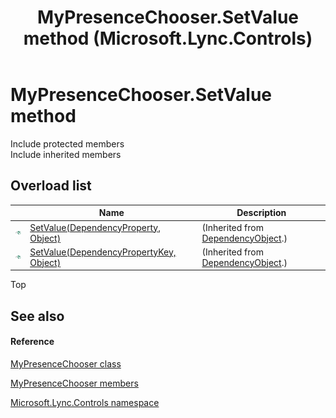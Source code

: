 ﻿---
title: MyPresenceChooser.SetValue method  (Microsoft.Lync.Controls)
TOCTitle: 'SetValue method '
ms:assetid: Overload:Microsoft.Lync.Controls.MyPresenceChooser.SetValue_DI_3_UC_OCS14MrefLyncWPF
ms:mtpsurl: https://msdn.microsoft.com/en-us/library/microsoft.lync.controls.mypresencechooser.setvalue_di_3_uc_ocs14mreflyncwpf(v=office.15)
ms:contentKeyID: 48598494
ms.date: 07/28/2014
mtps_version: v=office.15
f1_keywords:
- Microsoft.Lync.Controls.MyPresenceChooser.SetValue
dev_langs:
- CSharp
- JScript
- VB
- other
---

# MyPresenceChooser.SetValue method

Include protected members  
Include inherited members  

## Overload list

<table>
<thead>
<tr class="header">
<th> </th>
<th>Name</th>
<th>Description</th>
</tr>
</thead>
<tbody>
<tr class="odd">
<td><img src="images/Hh347903.pubmethod(Office.15).gif" title="Public method" alt="Public method" /></td>
<td><a href="http://msdn2.microsoft.com/en-us/library/ms597473">SetValue(DependencyProperty, Object)</a></td>
<td>(Inherited from <a href="http://msdn2.microsoft.com/en-us/library/ms589309">DependencyObject</a>.)</td>
</tr>
<tr class="even">
<td><img src="images/Hh347903.pubmethod(Office.15).gif" title="Public method" alt="Public method" /></td>
<td><a href="http://msdn2.microsoft.com/en-us/library/ms597474">SetValue(DependencyPropertyKey, Object)</a></td>
<td>(Inherited from <a href="http://msdn2.microsoft.com/en-us/library/ms589309">DependencyObject</a>.)</td>
</tr>
</tbody>
</table>


Top

## See also

#### Reference

[MyPresenceChooser class](mypresencechooser-class-microsoft-lync-controls_1.md)

[MyPresenceChooser members](mypresencechooser-members-microsoft-lync-controls_1.md)

[Microsoft.Lync.Controls namespace](microsoft-lync-controls-namespace_1.md)

